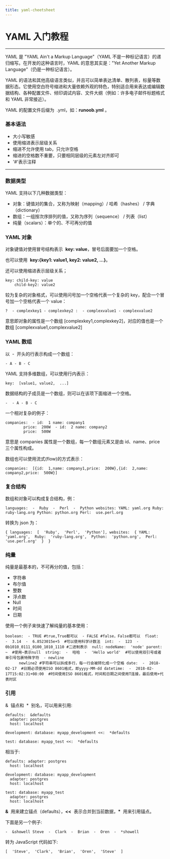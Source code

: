 ```yaml
---
title: yaml-cheetsheet
---
```


# YAML 入门教程

---

YAML 是 "YAML Ain't a Markup Language"（YAML 不是一种标记语言）的递归缩写。在开发的这种语言时，YAML 的意思其实是："Yet Another Markup Language"（仍是一种标记语言）。

YAML 的语法和其他高级语言类似，并且可以简单表达清单、散列表，标量等数据形态。它使用空白符号缩进和大量依赖外观的特色，特别适合用来表达或编辑数据结构、各种配置文件、倾印调试内容、文件大纲（例如：许多电子邮件标题格式和 YAML 非常接近）。

YAML 的配置文件后缀为  .yml，如：**runoob.yml** 。

### 基本语法

- 大小写敏感
- 使用缩进表示层级关系
- 缩进不允许使用 tab，只允许空格
- 缩进的空格数不重要，只要相同层级的元素左对齐即可
- '#'表示注释

---

### 数据类型

YAML 支持以下几种数据类型：

- 对象：键值对的集合，又称为映射（mapping）/ 哈希（hashes） / 字典（dictionary）
- 数组：一组按次序排列的值，又称为序列（sequence） / 列表（list）
- 纯量（scalars）：单个的、不可再分的值

### YAML 对象

对象键值对使用冒号结构表示  **key: value**，冒号后面要加一个空格。

也可以使用  **key:{key1: value1, key2: value2, ...}**。

还可以使用缩进表示层级关系；

```
key: child-key: value
    child-key2: value2
```

较为复杂的对象格式，可以使用问号加一个空格代表一个复杂的 key，配合一个冒号加一个空格代表一个 value：

```
?  - complexkey1 - complexkey2 :  - complexvalue1 - complexvalue2
```

意思即对象的属性是一个数组 [complexkey1,complexkey2]，对应的值也是一个数组 [complexvalue1,complexvalue2]

### YAML 数组

以  -  开头的行表示构成一个数组：

```
- A - B - C
```

YAML 支持多维数组，可以使用行内表示：

```
key:  [value1, value2,  ...]
```

数据结构的子成员是一个数组，则可以在该项下面缩进一个空格。

```
-  - A - B - C
```

一个相对复杂的例子：

```
companies:  - id:  1 name: company1
        price:  200W  - id:  2 name: company2
        price:  500W
```

意思是 companies 属性是一个数组，每一个数组元素又是由 id、name、price 三个属性构成。

数组也可以使用流式(flow)的方式表示：

```
companies:  [{id:  1,name: company1,price:  200W},{id:  2,name: company2,price:  500W}]
```

### 复合结构

数组和对象可以构成复合结构，例：

```
languages:  -  Ruby  -  Perl  -  Python websites: YAML: yaml.org Ruby: ruby-lang.org Python: python.org Perl:  use.perl.org
```

转换为 json 为：

```
{ languages:  [  'Ruby',  'Perl',  'Python'], websites:  { YAML:  'yaml.org',  Ruby:  'ruby-lang.org',  Python:  'python.org',  Perl:  'use.perl.org'  }  }
```

### 纯量

纯量是最基本的，不可再分的值，包括：

- 字符串
- 布尔值
- 整数
- 浮点数
- Null
- 时间
- 日期

使用一个例子来快速了解纯量的基本使用：

```
boolean:  - TRUE #true,True都可以  - FALSE #false，False都可以  float:  -  3.14  -  6.8523015e+5  #可以使用科学计数法  int:  -  123  -  0b1010_0111_0100_1010_1110 #二进制表示  null: nodeName:  'node' parent:  ~  #使用~表示null  string:  -  哈哈  -  'Hello world'  #可以使用双引号或者单引号包裹特殊字符  - newline
      newline2 #字符串可以拆成多行，每一行会被转化成一个空格 date:  -  2018-02-17  #日期必须使用ISO 8601格式，即yyyy-MM-dd datetime:  -  2018-02-17T15:02:31+08:00  #时间使用ISO 8601格式，时间和日期之间使用T连接，最后使用+代表时区
```

### 引用

&  锚点和  \*  别名，可以用来引用:

```
defaults:  &defaults
  adapter: postgres
  host: localhost

development: database: myapp_development <<:  *defaults

test: database: myapp_test <<:  *defaults
```

相当于:

```
defaults: adapter: postgres
  host: localhost

development: database: myapp_development
  adapter: postgres
  host: localhost

test: database: myapp_test
  adapter: postgres
  host: localhost
```

**&**  用来建立锚点（defaults），**<<**  表示合并到当前数据，**\***  用来引用锚点。

下面是另一个例子:

```
-  &showell Steve  -  Clark  -  Brian  -  Oren  -  *showell
```

转为 JavaScript 代码如下:

```
[  'Steve',  'Clark',  'Brian',  'Oren',  'Steve'  ]
```
